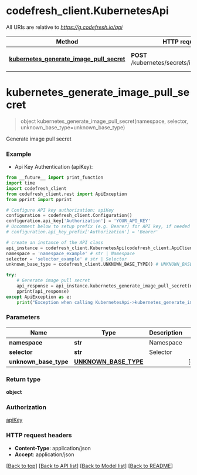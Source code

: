 # codefresh_client.KubernetesApi

All URIs are relative to *https://g.codefresh.io/api*

Method | HTTP request | Description
------------- | ------------- | -------------
[**kubernetes_generate_image_pull_secret**](KubernetesApi.md#kubernetes_generate_image_pull_secret) | **POST** /kubernetes/secrets/imagePullSecret | Generate image pull secret


# **kubernetes_generate_image_pull_secret**
> object kubernetes_generate_image_pull_secret(namespace, selector, unknown_base_type=unknown_base_type)

Generate image pull secret

### Example

* Api Key Authentication (apiKey): 
```python
from __future__ import print_function
import time
import codefresh_client
from codefresh_client.rest import ApiException
from pprint import pprint

# Configure API key authorization: apiKey
configuration = codefresh_client.Configuration()
configuration.api_key['Authorization'] = 'YOUR_API_KEY'
# Uncomment below to setup prefix (e.g. Bearer) for API key, if needed
# configuration.api_key_prefix['Authorization'] = 'Bearer'

# create an instance of the API class
api_instance = codefresh_client.KubernetesApi(codefresh_client.ApiClient(configuration))
namespace = 'namespace_example' # str | Namespace
selector = 'selector_example' # str | Selector
unknown_base_type = codefresh_client.UNKNOWN_BASE_TYPE() # UNKNOWN_BASE_TYPE |  (optional)

try:
    # Generate image pull secret
    api_response = api_instance.kubernetes_generate_image_pull_secret(namespace, selector, unknown_base_type=unknown_base_type)
    pprint(api_response)
except ApiException as e:
    print("Exception when calling KubernetesApi->kubernetes_generate_image_pull_secret: %s\n" % e)
```

### Parameters

Name | Type | Description  | Notes
------------- | ------------- | ------------- | -------------
 **namespace** | **str**| Namespace | 
 **selector** | **str**| Selector | 
 **unknown_base_type** | [**UNKNOWN_BASE_TYPE**](UNKNOWN_BASE_TYPE.md)|  | [optional] 

### Return type

**object**

### Authorization

[apiKey](../README.md#apiKey)

### HTTP request headers

 - **Content-Type**: application/json
 - **Accept**: application/json

[[Back to top]](#) [[Back to API list]](../README.md#documentation-for-api-endpoints) [[Back to Model list]](../README.md#documentation-for-models) [[Back to README]](../README.md)


